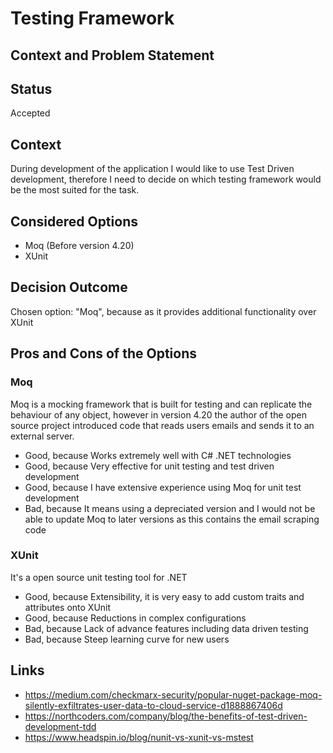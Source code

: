 # Testing Framework

## Context and Problem Statement

## Status
Accepted

## Context
During development of the application I would like to use Test Driven development, therefore I need to decide on which testing framework would be the most suited for the task.

## Considered Options

* Moq (Before version 4.20)
* XUnit

## Decision Outcome

Chosen option: "Moq", because as it provides additional functionality over XUnit

## Pros and Cons of the Options

### Moq

Moq is a mocking framework that is built for testing and can replicate the behaviour of any object, however in version 4.20 the author of the open source project introduced code that reads users emails and sends it to an external server.

* Good, because Works extremely well with C# .NET technologies
* Good, because Very effective for unit testing and test driven development
* Good, because I have extensive experience using Moq for unit test development
* Bad, because It means using a depreciated version and I would not be able to update Moq to later versions as this contains the email scraping code

### XUnit

It's a open source unit testing tool for .NET

* Good, because Extensibility, it is very easy to add custom traits and attributes onto XUnit
* Good, because Reductions in complex configurations
* Bad, because Lack of advance features including data driven testing
* Bad, because Steep learning curve for new users

## Links

* https://medium.com/checkmarx-security/popular-nuget-package-moq-silently-exfiltrates-user-data-to-cloud-service-d1888867406d
* https://northcoders.com/company/blog/the-benefits-of-test-driven-development-tdd
* https://www.headspin.io/blog/nunit-vs-xunit-vs-mstest
